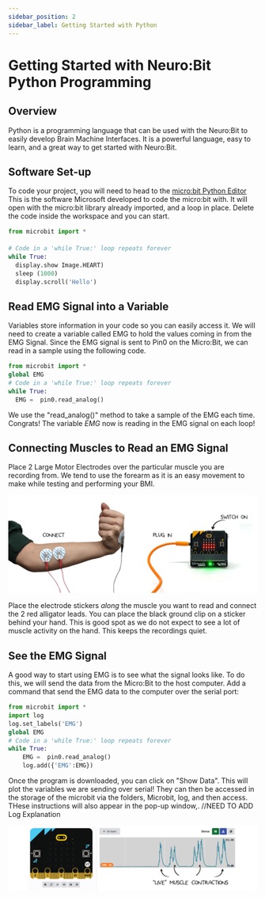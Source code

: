 ```yaml
---
sidebar_position: 2
sidebar_label: Getting Started with Python
---
```


# Getting Started with Neuro:Bit Python Programming #

## Overview ##

Python is a programming language that can be used with the Neuro:Bit to easily develop Brain Machine Interfaces.  It is a powerful language, easy to learn, and a great way to get started with Neuro:Bit.

## Software Set-up ## 

To code your project, you will need to head to the [micro:bit Python Editor](https://python.microbit.org/v/3/ideas) This is the software Microsoft developed to code the micro:bit with. It will open with the micro:bit library already imported, and a loop in place. Delete the code inside the workspace and you can start.


```py title="Basic Python Code"
from microbit import *

# Code in a 'while True:' loop repeats forever
while True:
  display.show Image.HEART)
  sleep (1000)
  display.scroll('Hello')
```

## Read EMG Signal into a Variable ##

Variables store information in your code so you can easily access it.   We will need to create a variable called EMG to hold the values coming in from the EMG Signal.  Since the EMG signal is sent to Pin0 on the Micro:Bit, we can read in a sample using the following code.  

```py title="Basic Python Code"
from microbit import *
global EMG
# Code in a 'while True:' loop repeats forever
while True:
  EMG =  pin0.read_analog()
```
We use the "read_analog()" method to take a sample of the EMG each time.  Congrats! The variable *EMG* now is reading in the EMG signal on each loop! 


## Connecting Muscles to Read an EMG Signal ##

Place 2 Large Motor Electrodes over the particular muscle you are recording from.  We tend to use the forearm as it is an easy movement to make while testing and performing your BMI. 

![Placement of Electrodes]( ../Block/emgToMicrobit.png)

Place the electrode stickers *along* the muscle you want to read and connect the 2 red alligator leads.  You can place the black ground clip on a sticker behind your hand. This is good spot as we do not expect to see a lot of muscle activity on the hand.  This keeps the recordings quiet.

## See the EMG Signal ##

A good way to start using EMG is to see what the signal looks like.  To do this, we will send the data from the Micro:Bit to the host computer.  Add a command that send the EMG data to the computer over the serial port:


```py title="Basic Python Code"
from microbit import *
import log
log.set_labels('EMG')
global EMG
# Code in a 'while True:' loop repeats forever
while True:
    EMG =  pin0.read_analog()
    log.add({'EMG':EMG})
```
Once the program is downloaded, you can click on "Show Data".  This will plot the variables we are sending over serial! They can then be accessed in the storage of the microbit via the folders, Microbit, log, and then access. THese instructions will also appear in the pop-up window,. //NEED TO ADD Log Explanation

![EMG Values in Action](../Block/blk_serialViewer.png)





